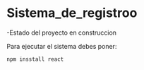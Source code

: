 <h1>Sistema_de_registroo</h1>

-Estado del proyecto en construccion

Para ejecutar el sistema debes poner:

```npm insstall react```

